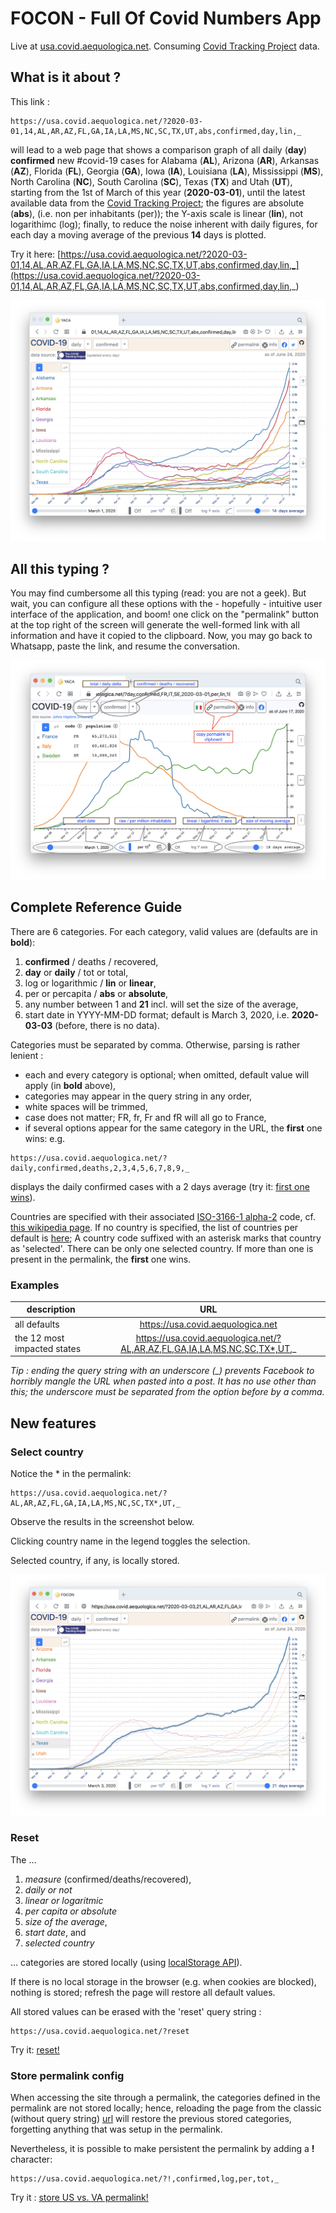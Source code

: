 # FOCON - Full Of Covid Numbers App

Live at [usa.covid.aequologica.net](http://covid.aequologica.net/). Consuming [Covid Tracking Project](https://covidtracking.com/) data.

## What is it about ?

This link :

```
https://usa.covid.aequologica.net/?2020-03-01,14,AL,AR,AZ,FL,GA,IA,LA,MS,NC,SC,TX,UT,abs,confirmed,day,lin,_
```

will lead to a web page that shows a comparison graph of all daily (**day**) **confirmed** new #covid-19 cases for 
Alabama (**AL**), Arizona (**AR**), Arkansas (**AZ**), Florida (**FL**), Georgia (**GA**), 
Iowa (**IA**), Louisiana (**LA**), Mississippi (**MS**), North Carolina (**NC**), South Carolina (**SC**), Texas (**TX**) and Utah (**UT**), 
starting from the 1st of March of this year (**2020-03-01**), until the latest available data from the [Covid Tracking Project](https://covidtracking.com/); 
the figures are absolute (**abs**), (i.e. non per inhabitants (per)); 
the Y-axis scale is linear (**lin**), not logarithimc (log); 
finally, to reduce the noise inherent with daily figures, for each day a moving average of the previous **14** days is plotted.


Try it here: [https://usa.covid.aequologica.net/?2020-03-01,14,AL,AR,AZ,FL,GA,IA,LA,MS,NC,SC,TX,UT,abs,confirmed,day,lin,_](https://usa.covid.aequologica.net/?2020-03-01,14,AL,AR,AZ,FL,GA,IA,LA,MS,NC,SC,TX,UT,abs,confirmed,day,lin,_)

![USA](./img/screenshot8.png "USA")

## All this typing ?

You may find cumbersome all this typing (read: you are not a geek). But wait, you can configure all these options with the - hopefully - intuitive user interface of the application, and boom! one click on the "permalink" button at the top right of the screen will generate the well-formed link with all information and have it copied to the clipboard. Now, you may go back to Whatsapp, paste the link, and resume the conversation.

![UI explained](./img/screenshot6-UI-explained.png "UI explained")

## Complete Reference Guide

There are 6 categories. For each category, valid values are (defaults are in **bold**):

1. **confirmed** / deaths / recovered,
2. **day** or **daily** / tot or total,
3. log or logarithmic / **lin** or **linear**,
4. per or percapita / **abs** or **absolute**,
5. any number between 1 and **21** incl. will set the size of the average,
6. start date in YYYY-MM-DD format; default is March 3, 2020, i.e. **2020-03-03** (before, there is no data).

Categories must be separated by comma. Otherwise, parsing is rather lenient :

- each and every category is optional; when omitted, default value will apply (in **bold** above),
- categories may appear in the query string in any order,
- white spaces will be trimmed,
- case does not matter; FR, fr, Fr and fR will all go to France,
- if several options appear for the same category in the URL, the **first** one wins: e.g. 
```
https://usa.covid.aequologica.net/?daily,confirmed,deaths,2,3,4,5,6,7,8,9,_
```
displays the daily confirmed cases with a 2 days average (try it: [first one wins](https://usa.covid.aequologica.net/?daily,confirmed,deaths,2,3,4,5,6,7,8,9,_)).

Countries are specified with their associated [ISO-3166-1 alpha-2](https://github.com/lukes/ISO-3166-Countries-with-Regional-Codes) code, cf. [this wikipedia page](https://en.wikipedia.org/wiki/ISO_3166-1#Officially_assigned_code_elements). If no country is specified, the list of countries per default is [here](https://github.com/usa-covid-aequologica-net/usa.covid.aequologica.net/blob/master/js/model/factory.js); A country code suffixed with an asterisk marks that country as 'selected'. There can be only one selected country. If more than one is present in the permalink, the **first** one wins.

### Examples

|  description       |   URL         | 
| ------------- |:-------------:| 
| all defaults     | https://usa.covid.aequologica.net |
| the 12 most impacted states      | https://usa.covid.aequologica.net/?AL,AR,AZ,FL,GA,IA,LA,MS,NC,SC,TX*,UT,_   | 

_Tip : ending the query string with an underscore (\_) prevents Facebook to horribly mangle the URL when pasted into a post. It has no use other than this; the underscore must be separated from the option before by a comma._

## New features

### Select country

Notice the * in the permalink:

```
https://usa.covid.aequologica.net/?AL,AR,AZ,FL,GA,IA,LA,MS,NC,SC,TX*,UT,_
```

Observe the results in the screenshot below.

Clicking country name in the legend toggles the selection.

Selected country, if any, is locally stored.

![TX*](./img/selectedCountryScreenshot2.png "TX*")

### Reset

The &hellip;

1. _measure_ (confirmed/deaths/recovered),
2. _daily or not_
3. _linear or logaritmic_
4. _per capita or absolute_
5. _size of the average_,
6. _start date_, and 
7. _selected country_

&hellip; categories are stored locally (using [localStorage API](https://developer.mozilla.org/en-US/docs/Web/API/Window/localStorage)).

If there is no local storage in the browser (e.g. when cookies are blocked), nothing is stored; refresh the page will restore all default values.

All stored values can be erased with the 'reset' query string :

```
https://usa.covid.aequologica.net/?reset
```

Try it: [reset!](https://usa.covid.aequologica.net/?reset)

### Store permalink config

When accessing the site through a permalink, the categories defined in the permalink are not stored locally; hence, reloading the page from the classic (without query string) [url](https://covid.aequologice.net) will restore the 
previous stored categories, forgetting anything that was setup in the permalink.

Nevertheless, it is possible to make persistent the permalink by adding a **!** character:

```
https://usa.covid.aequologica.net/?!,confirmed,log,per,tot,_
```

Try it : [store US vs. VA permalink!](https://usa.covid.aequologica.net/?!,confirmed,log,per,tot,_)

